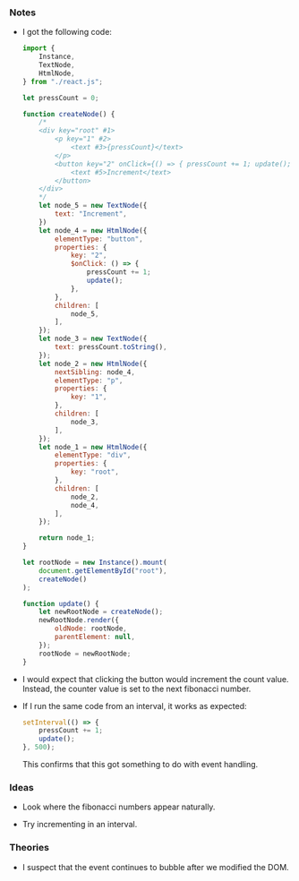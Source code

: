 ### Notes

-   I got the following code:

    ```js
    import {
        Instance,
        TextNode,
        HtmlNode,
    } from "./react.js";

    let pressCount = 0;

    function createNode() {
        /*
        <div key="root" #1>
            <p key="1" #2>
                <text #3>{pressCount}</text>
            </p>
            <button key="2" onClick={() => { pressCount += 1; update(); }} #4>
                <text #5>Increment</text>
            </button>
        </div>
        */
        let node_5 = new TextNode({
            text: "Increment",
        })
        let node_4 = new HtmlNode({
            elementType: "button",
            properties: {
                key: "2",
                $onClick: () => {
                    pressCount += 1;
                    update();
                },
            },
            children: [
                node_5,
            ],
        });
        let node_3 = new TextNode({
            text: pressCount.toString(),
        });
        let node_2 = new HtmlNode({
            nextSibling: node_4,
            elementType: "p",
            properties: {
                key: "1",
            },
            children: [
                node_3,
            ],
        });
        let node_1 = new HtmlNode({
            elementType: "div",
            properties: {
                key: "root",
            },
            children: [
                node_2,
                node_4,
            ],
        });

        return node_1;
    }

    let rootNode = new Instance().mount(
        document.getElementById("root"),
        createNode()
    );

    function update() {
        let newRootNode = createNode();
        newRootNode.render({
            oldNode: rootNode,
            parentElement: null,
        });
        rootNode = newRootNode;
    }
    ```

-   I would expect that clicking the button would increment the count value.
    Instead, the counter value is set to the next fibonacci number.

-   If I run the same code from an interval, it works as expected:

    ```js
    setInterval(() => {
        pressCount += 1;
        update();
    }, 500);
    ```

    This confirms that this got something to do with event handling.

### Ideas

-   Look where the fibonacci numbers appear naturally.

-   Try incrementing in an interval.

### Theories

-   I suspect that the event continues to bubble after we modified the DOM.
